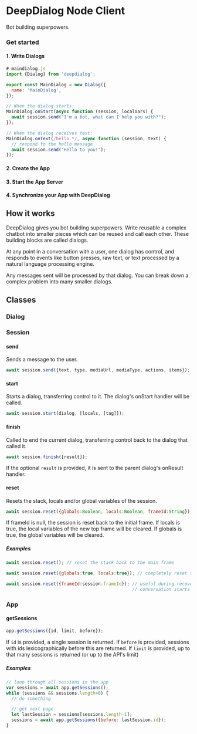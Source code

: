 # DeepDialog Node Client

Bot building superpowers.

### Get started

#### 1. Write Dialogs

```javascript
# maindialog.js
import {Dialog} from 'deepdialog';

export const MainDialog = new Dialog({
  name: 'MainDialog',
});

// When the dialog starts:
MainDialog.onStart(async function (session, localVars) {
  await session.send("I'm a bot, what can I help you with?");
});

// When the dialog receives text:
MainDialog.onText(/hello.*/, async function (session, text) {
  // respond to the hello message
  await session.send("Hello to you!");
});

```
#### 2. Create the App

#### 3. Start the App Server

#### 4. Synchronize your App with DeepDialog

## How it works

DeepDialog gives you bot building superpowers.  Write reusable a complex
chatbot into smaller pieces which can be reused and call each other.  These
building blocks are called dialogs.  

At any point in a conversation with a user, one dialog has control, and responds
to events like button presses, raw text, or text processed by a natural language
processing engine.  

Any messages sent will be processed by that dialog.  You can break down a complex
problem into many smaller dialogs.  

## Classes

### Dialog

### Session

#### send
Sends a message to the user.

```javascript
await session.send({text, type, mediaUrl, mediaType, actions, items});
```

#### start
Starts a dialog, transferring control to it. The dialog's onStart handler will be called.

```javascript
await session.start(dialog, [locals, [tag]]);
```
#### finish
Called to end the current dialog, transferring control back to the dialog that called it.

```javascript
await session.finish([result]);
```
If the optional `result` is provided, it is sent to the parent dialog's onResult handler.

#### reset
Resets the stack, locals and/or global variables of the session.

```javascript
await session.reset({globals:Boolean, locals:Boolean, frameId:String});
```

If frameId is null, the session is reset back to the initial frame.
If locals is true, the local variables of the new top frame will be cleared.
If globals is true, the global variables will be cleared.

##### Examples
```javascript
await session.reset(); // reset the stack back to the main frame
```

```javascript
await session.reset({globals:true, locals:true}); // completely reset the session state
```

```javascript
await session.reset({frameId:session.frameId}); // useful during recovery
                                                // conversation starts at current frame
```

### App

#### getSessions

```javascript
app.getSessions({id, limit, before});
```
If `id` is provided, a single session is returned.
If `before` is provided, sessions with ids lexicographically before this are returned.
If `limit` is provided, up to that many sessions is returned (or up to the API's limit)

##### Examples
```javascript
// loop through all sessions in the app
var sessions = await app.getSessions();
while (sessions && sessions.length>0) {
  // do something

  // get next page
  let lastSession = sessions[sessions.length-1];
  sessions = await app.getSessions({before: lastSession.id});
}
```
